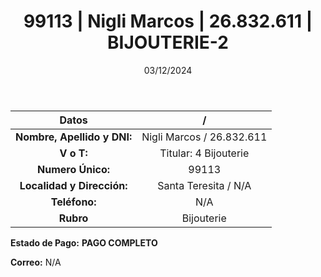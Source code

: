 ﻿---
title: 99113 | Nigli Marcos | 26.832.611 | BIJOUTERIE-2
date: 03/12/2024
draft: false
tags: ['santa-teresita', 'titular', 'bijouterie']
---

|          **Datos**          |  /  |
|:---------------------------:|:---:|
| **Nombre, Apellido y DNI:** | Nigli Marcos / 26.832.611 |
|          **V o T:**         | Titular: 4 Bijouterie |
|      **Numero Único:**      | 99113 |
|  **Localidad y Dirección:** | Santa Teresita / N/A |
|        **Teléfono:**        | N/A |
|          **Rubro**          | Bijouterie |

**Estado de Pago:** **PAGO COMPLETO**

**Correo:** N/A
